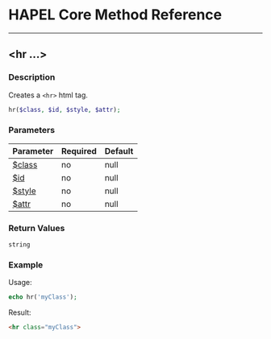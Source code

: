 # HAPEL Core Method Reference

---
## \<hr ...>


### Description

Creates a `<hr>` html tag.

```php
hr($class, $id, $style, $attr);
```

### Parameters

| Parameter                        | Required  | Default  |
|----------------------------------|-----------|----------|
| [$class](../attributes/class.md) | no        | null     |
| [$id](../attributes/id.md)       | no        | null     |
| [$style](../attributes/style.md) | no        | null     |
| [$attr](../attributes/attr.md)   | no        | null     |


### Return Values

`string`


### Example

Usage:
```php
echo hr('myClass');
```
Result:
```html
<hr class="myClass">
```